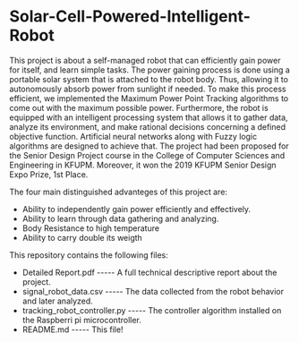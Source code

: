 # Solar-Cell-Powered-Intelligent-Robot

This project is about a self-managed robot that can efficiently gain power for itself, and learn simple tasks. The power gaining process
is done using a portable solar system that is attached to the robot body. Thus, allowing it to autonomously absorb power from sunlight if needed. To make this process efficient, we implemented the Maximum Power Point Tracking algorithms to come out with the maximum possible power. Furthermore, the robot is equipped with an intelligent processing system that allows it to gather data, analyze its environment, and make rational decisions concerning a defined objective function. Artificial neural networks along with Fuzzy logic algorithms are designed to achieve that. The project had been proposed for the Senior Design Project course in the College of Computer Sciences and Engineering in KFUPM. Moreover, it won the 2019 KFUPM Senior Design Expo Prize, 1st Place.

The four main distinguished advanteges of this project are:

- Ability to independently gain power efficiently and effectively.
- Ability to learn through data gathering and analyzing.
- Body Resistance to high temperature
- Ability to carry double its weigth


This repository contains the following files:

- Detailed Report.pdf            ----- A full technical descriptive report about the project.
- signal_robot_data.csv          ----- The data collected from the robot behavior and later analyzed.
- tracking_robot_controller.py   ----- The controller algorithm installed on the Raspberri pi microcontroller.
- README.md                      ----- This file!



